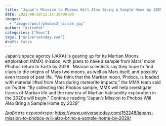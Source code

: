 ```yaml
---
title: "Japan’s Mission to Phobos Will Also Bring a Sample Home by 2029"
date: 2021-08-20T15:14:38+00:00
images:
  - "images/post/phobos2_hirise.jpg"
author: "AstroBot"
categories: ["News"]
tags: ["universetoday.com"]
draft: false
---
```


Japan’s space agency (JAXA) is gearing up for its Martian Moons eXploration (MMX) mission, with plans to have a sample from Mars’ moon Phobos return to Earth by 2029.  Mission scientists say they hope to find clues to the origins of Mars two moons, as well as Mars itself, and possibly even traces of past life. “We think that the Martian moon, Phobos, is loaded with material lifted from Mars during meteorite impacts,” the MMX team said on Twitter. “By collecting this Phobos sample, MMX will help investigate traces of Martian life and the new era of Martian habitability exploration in the 2020s will begin.” Continue reading “Japan’s Mission to Phobos Will Also Bring a Sample Home by 2029” 

Διαβάστε περισσότερα: https://www.universetoday.com/152248/japans-mission-to-phobos-will-also-bring-a-sample-home-by-2029/
